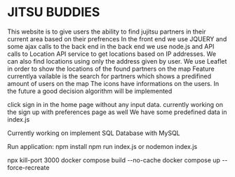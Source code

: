 # JITSU BUDDIES

This website is to give users the ability to find jujitsu partners in their current area based on their prefrences
In the front end we use JQUERY and some ajax calls to the back end
in the back end we use node.js and API calls to Location API service to get locations based on IP addresses. We can also find locations using only the address given by user.
We use Leaflet in order to show the locations of the found partners on the map
Feature currentlya vailable is the search for partners which shows a predifined amount of users on the map
The icons have informations on the users.
In the future a good decision algorithm will be implemented

click sign in in the home page without any input data.
currently working on the sign up with preferences page as well
We have some predefined data in index.js

Currently working on implement SQL Database with MySQL

Run application:
npm install
npm run index.js or nodemon index.js

npx kill-port 3000
docker compose build --no-cache
docker compose up --force-recreate
